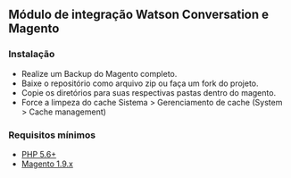<h2>Módulo de integração Watson Conversation e Magento</h2>


<h3>Instalação</h3>
<ul>
  <li>Realize um Backup do Magento completo.</li>
  <li>Baixe o repositório como arquivo zip ou faça um fork do projeto.</li>
  <li>Copie os diretórios para suas respectivas pastas dentro do magento.</li>
  <li>Force a limpeza do cache Sistema > Gerenciamento de cache (System > Cache management)</li>
</ul>

<h3>Requisitos mínimos</h3>

<ul>
  <li><a href="http://www.php.net/">PHP 5.6+</a></li>
  <li><a href="https://magento.com/">Magento 1.9.x</a></li>
</ul>

